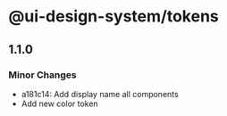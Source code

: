# @ui-design-system/tokens

## 1.1.0

### Minor Changes

- a181c14: Add display name all components
- Add new color token
